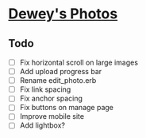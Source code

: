 # [Dewey's Photos](https://deweys.photos)

## Todo

- [ ] Fix horizontal scroll on large images
- [ ] Add upload progress bar
- [ ] Rename edit_photo.erb
- [ ] Fix link spacing
- [ ] Fix anchor spacing
- [ ] Fix buttons on manage page
- [ ] Improve mobile site
- [ ] Add lightbox?
